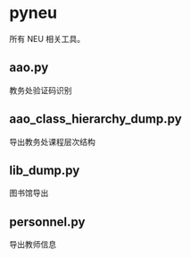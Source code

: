 pyneu
=====

所有 NEU 相关工具。

## aao.py

教务处验证码识别

## aao_class_hierarchy_dump.py

导出教务处课程层次结构

## lib_dump.py

图书馆导出

## personnel.py

导出教师信息
